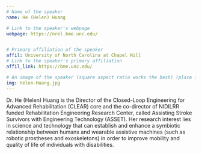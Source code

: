 ```yaml
---
# Name of the speaker
name: He (Helen) Huang

# Link to the speaker's webpage
webpage: https://nrel.bme.unc.edu/


# Primary affiliation of the speaker
affil: University of North Carolina at Chapel Hill
# Link to the speaker's primary affiliation
affil_link: https://bme.unc.edu/

# An image of the speaker (square aspect ratio works the best) (place in the `assets/img/speakers` directory)
img: Helen-Huang.jpg
---
```


<!-- Whatever you write below will show up as the speaker's bio -->
 Dr. He (Helen) Huang is the Director of the Closed-Loop Engineering for Advanced Rehabilitation (CLEAR) core and the co-director of NIDILRR funded Rehabilitation Engineering Research Center, called Assisting Stroke Survivors with Engineering Technology (ASSET). Her research interest lies in science and technology that can establish and enhance a symbiotic relationship between humans and wearable assistive machines (such as robotic prostheses and exoskeletons) in order to improve mobility and quality of life of individuals with disabilities. 